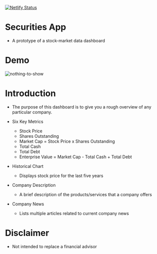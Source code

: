 [![Netlify Status](https://api.netlify.com/api/v1/badges/71563dc0-9c2f-471f-8b2a-f6c1f1c11c12/deploy-status)](https://app.netlify.com/sites/lrnztrading/deploys)

# Securities App

- A prototype of a stock-market data dashboard

# Demo

![nothing-to-show](./demos/new-api.gif)

# Introduction

- The purpose of this dashboard is to give you a rough overview of any particular company.

- Six Key Metrics

  - Stock Price
  - Shares Outstanding
  - Market Cap = Stock Price x Shares Outstanding
  - Total Cash
  - Total Debt
  - Enterprise Value = Market Cap - Total Cash + Total Debt

- Historical Chart

  - Displays stock price for the last five years

- Company Description

  - A brief description of the products/services that a company offers

- Company News
  - Lists multiple articles related to current company news

# Disclaimer

- Not intended to replace a financial advisor
